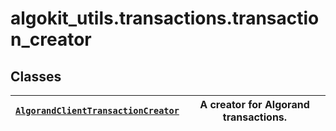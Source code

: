 # algokit_utils.transactions.transaction_creator

## Classes

| [`AlgorandClientTransactionCreator`](AlgorandClientTransactionCreator.md#algokit_utils.transactions.transaction_creator.AlgorandClientTransactionCreator)   | A creator for Algorand transactions.   |
|-------------------------------------------------------------------------------------------------------------------------------------------------------------|----------------------------------------|
